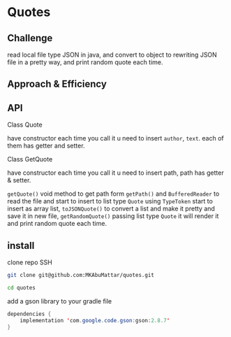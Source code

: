 # Quotes

## Challenge
<!-- Description of the challenge -->

read local file type JSON in java,
and convert to object to rewriting
JSON file in a pretty way,
and print random quote each time.

## Approach & Efficiency
<!-- What approach did you take? Why? What is the Big O space/time for this approach? -->



## API
<!-- Description of each method publicly available to your Linked List -->


Class Quote

have constructor each time you call it 
u need to insert `author`, `text`. 
each of them has getter and setter.

Class GetQuote

have constructor each time you call it
u need to insert path, path has getter & setter.

`getQuote()` void method to get path form 
`getPath()` and `BufferedReader` to read
the file and start to insert to list type 
`Quote` using `TypeToken` start to insert as
array list, `toJSONQuote()` to convert a list
and make it pretty and save it in new file,
`getRandomQuote()` passing list type
`Quote` it will render it and print random
quote each time.

## install

clone repo SSH
```bash
git clone git@github.com:MKAbuMattar/quotes.git

cd quotes
```

add a gson library to your gradle file

```java
dependencies {
    implementation 'com.google.code.gson:gson:2.8.7'
}
```



